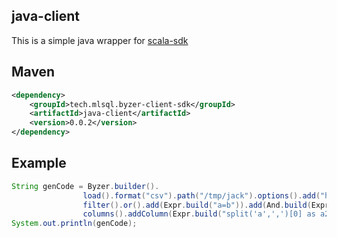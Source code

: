 ## java-client

This is a simple java wrapper for [scala-sdk](https://github.com/allwefantasy/byzer-client-sdk/blob/master/scala-client/README.md) 

## Maven

```xml
<dependency>
    <groupId>tech.mlsql.byzer-client-sdk</groupId>
    <artifactId>java-client</artifactId>
    <version>0.0.2</version>
</dependency>
```

## Example 

```java
String genCode = Byzer.builder().
                load().format("csv").path("/tmp/jack").options().add("header", "true").end().end().
                filter().or().add(Expr.build("a=b")).add(And.build(Expr.build("c>2"), Expr.build("d>10"))).end().end().
                columns().addColumn(Expr.build("split('a',',')[0] as a2")).end().toScript();
System.out.println(genCode);
```

